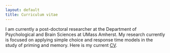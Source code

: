 ```yaml
---
layout: default
title: Curriculum vitae
---
```


I am currently a post-doctoral researcher at the Department of Psychological and Brain Sciences at UMass Amherst. My research currently is focused on applying simple choice and response time models in the study of priming and memory. Here is my current [CV](Documentation/vita.pdf).
